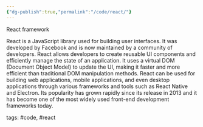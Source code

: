 ```yaml
---
{"dg-publish":true,"permalink":"/code/react/"}
---
```



React framework

React is a JavaScript library used for building user interfaces. It was developed by Facebook and is now maintained by a community of developers. React allows developers to create reusable UI components and efficiently manage the state of an application. It uses a virtual DOM (Document Object Model) to update the UI, making it faster and more efficient than traditional DOM manipulation methods. React can be used for building web applications, mobile applications, and even desktop applications through various frameworks and tools such as React Native and Electron. Its popularity has grown rapidly since its release in 2013 and it has become one of the most widely used front-end development frameworks today.

tags: #code, #react